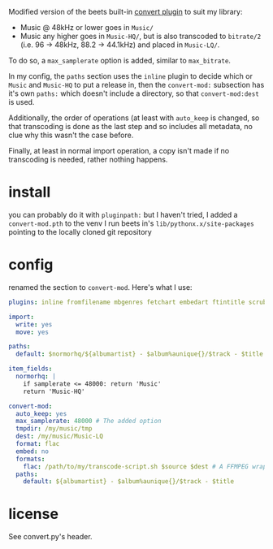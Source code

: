 Modified version of the beets built-in [convert plugin](https://github.com/beetbox/beets/blob/master/beetsplug/convert.py) to suit my library:
* Music @ 48kHz or lower goes in `Music/`
* Music any higher goes in `Music-HQ/`, but is also transcoded to `bitrate/2` (i.e. 96 -> 48kHz, 88.2 -> 44.1kHz) and placed in `Music-LQ/`.

To do so, a `max_samplerate` option is added, similar to `max_bitrate`.

In my config, the `paths` section uses the `inline` plugin to decide which or `Music` and `Music-HQ` to put a release in, then the `convert-mod:` subsection has it's own `paths:` which doesn't include a directory, so that `convert-mod:dest` is used.

Additionally, the order of operations (at least with `auto_keep` is changed, so that transcoding is done as the last step and so includes all metadata, no clue why this wasn't the case before.

Finally, at least in normal import operation, a copy isn't made if no transcoding is needed, rather nothing happens.

# install
you can probably do it with `pluginpath:` but I haven't tried, I added a `convert-mod.pth` to the venv I run beets in's `lib/pythonx.x/site-packages` pointing to the locally cloned git repository

# config

renamed the section to `convert-mod`. Here's what I use:
```yaml
plugins: inline fromfilename mbgenres fetchart embedart ftintitle scrub convert-mod

import:
  write: yes
  move: yes

paths:
  default: $normorhq/${albumartist} - $album%aunique{}/$track - $title

item_fields:
  normorhq: |
    if samplerate <= 48000: return 'Music'
    return 'Music-HQ'

convert-mod:
  auto_keep: yes
  max_samplerate: 48000 # The added option
  tmpdir: /my/music/tmp
  dest: /my/music/Music-LQ
  format: flac
  embed: no
  formats:
    flac: /path/to/my/transcode-script.sh $source $dest # A FFMPEG wrapper which divides the samplerate by 2
  paths:
    default: ${albumartist} - $album%aunique{}/$track - $title
```

# license
See convert.py's header.
